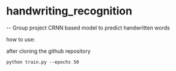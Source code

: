 # handwriting_recognition
-- Group project
CRNN based model to predict handwritten words

how to use:

after cloning the github repository
```
python train.py --epochs 50
```
